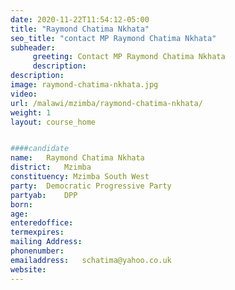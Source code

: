 ```yaml
---
date: 2020-11-22T11:54:12-05:00
title: "Raymond Chatima Nkhata"
seo_title: "contact MP Raymond Chatima Nkhata"
subheader:
     greeting: Contact MP Raymond Chatima Nkhata
     description: 
description: 
image: raymond-chatima-nkhata.jpg
video: 
url: /malawi/mzimba/raymond-chatima-nkhata/
weight: 1
layout: course_home


####candidate
name:	Raymond Chatima Nkhata
district:	Mzimba
constituency: Mzimba South West
party:	Democratic Progressive Party
partyab:	DPP
born:
age: 
enteredoffice:	
termexpires:	
mailing Address:
phonenumber:	
emailaddress:	schatima@yahoo.co.uk	
website:	
---
```


